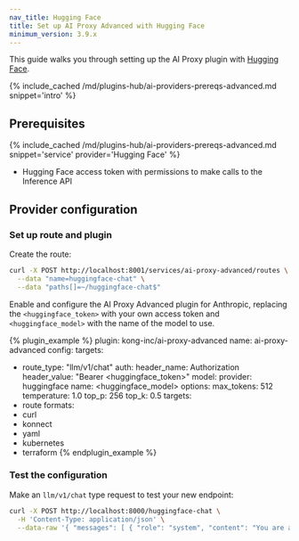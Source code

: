 ```yaml
---
nav_title: Hugging Face
title: Set up AI Proxy Advanced with Hugging Face
minimum_version: 3.9.x
---
```


This guide walks you through setting up the AI Proxy plugin with [Hugging Face](https://huggingface.co/).

{% include_cached /md/plugins-hub/ai-providers-prereqs-advanced.md snippet='intro' %}

## Prerequisites

{% include_cached /md/plugins-hub/ai-providers-prereqs-advanced.md snippet='service' provider='Hugging Face' %}
* Hugging Face access token with permissions to make calls to the Inference API

## Provider configuration

### Set up route and plugin

Create the route:

```bash
curl -X POST http://localhost:8001/services/ai-proxy-advanced/routes \
  --data "name=huggingface-chat" \
  --data "paths[]=~/huggingface-chat$"
```

Enable and configure the AI Proxy Advanced plugin for Anthropic, replacing the `<huggingface_token>` with your own access token and `<huggingface_model>` with the name of the model to use.

<!--vale off-->
{% plugin_example %}
plugin: kong-inc/ai-proxy-advanced
name: ai-proxy-advanced
config:
  targets:
  - route_type: "llm/v1/chat"
    auth:
      header_name: Authorization
      header_value: "Bearer <huggingface_token>"
    model:
      provider: huggingface
      name: <huggingface_model>
      options:
        max_tokens: 512
        temperature: 1.0
        top_p: 256
        top_k: 0.5
targets:
  - route
formats:
  - curl
  - konnect
  - yaml
  - kubernetes
  - terraform
{% endplugin_example %}
<!--vale on-->

### Test the configuration

Make an `llm/v1/chat` type request to test your new endpoint:

```bash
curl -X POST http://localhost:8000/huggingface-chat \
  -H 'Content-Type: application/json' \
  --data-raw '{ "messages": [ { "role": "system", "content": "You are a mathematician" }, { "role": "user", "content": "What is 1+1?"} ] }'
```
